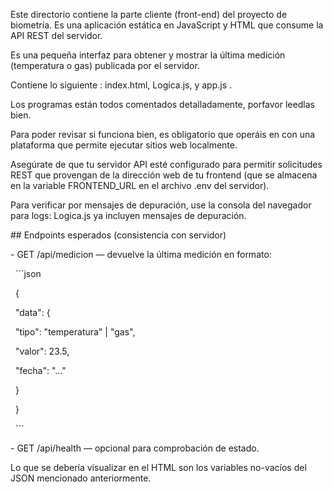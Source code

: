 Este directorio contiene la parte cliente (front-end) del proyecto de biometría. Es una aplicación estática en JavaScript y HTML que consume la API REST del servidor.

Es una pequeña interfaz para obtener y mostrar la última medición (temperatura o gas) publicada por el servidor.

Contiene lo siguiente : index.html, Logica.js, y app.js .

Los programas están todos comentados detalladamente, porfavor leedlas bien.

Para poder revisar si funciona bien, es obligatorio que operáis en con una plataforma que permite ejecutar sitios web localmente.

Asegúrate de que tu servidor API esté configurado para permitir solicitudes REST que provengan de la dirección web 
de tu frontend (que se almacena en la variable FRONTEND_URL en el archivo .env del servidor).

Para verificar por mensajes de depuración, use la consola del navegador para logs: Logica.js ya incluyen mensajes de depuración.

\## Endpoints esperados (consistencia con servidor)

\- GET /api/medicion — devuelve la última medición en formato:

&nbsp;   ```json

&nbsp;   {

&nbsp;       "data": {

&nbsp;           "tipo": "temperatura" | "gas",

&nbsp;           "valor": 23.5,

&nbsp;           "fecha": "..."

&nbsp;       }

&nbsp;   }

&nbsp;   ```

\- GET /api/health — opcional para comprobación de estado.


Lo que se debería visualizar en el HTML son los variables no-vacíos del JSON mencionado anteriormente.